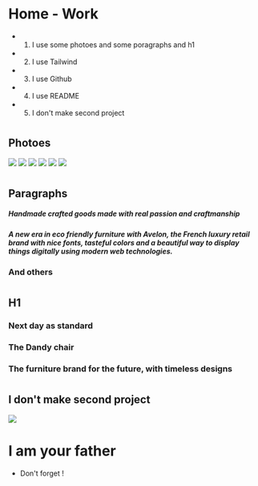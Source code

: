 # Home - Work
- 1) I use some photoes and some poragraphs and h1
- 2) I use Tailwind
- 3) I use Github
- 4) I use README
- 5) I don't make second project
#
## Photoes
![](/Photo%20(3).svg)
![](/Photo%20(2).svg)
![](/Photo%20(4).svg)
![](/Photo%20(5).svg)
![](./Frame%202.svg)
![](/Image%20Block.svg)
#
## Paragraphs
##### Handmade crafted goods made with real passion and craftmanship
##### A new era in eco friendly furniture with Avelon, the French luxury retail brand with nice fonts, tasteful colors and a beautiful way to display things digitally  using modern web technologies.
### And others
#
## H1
### Next day as standard
### The Dandy chair
### The furniture brand for the future, with timeless designs
#
## I don't make second project
![](/Product%20v3.svg)
# 
# I am your father
- Don't forget !